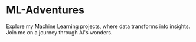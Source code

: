 # ML-Adventures
Explore my Machine Learning projects, where data transforms into insights. Join me on a journey through AI's wonders.
